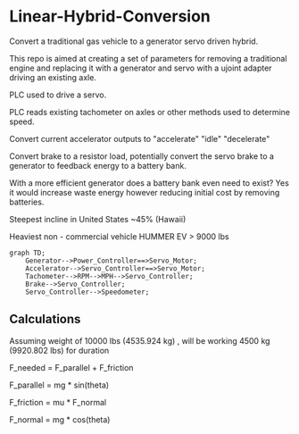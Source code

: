 # Linear-Hybrid-Conversion
Convert a traditional gas vehicle to a generator servo driven hybrid.

This repo is aimed at creating a set of parameters for removing a traditional engine and replacing it with a generator and servo with a ujoint adapter driving an existing axle.

PLC used to drive a servo.

PLC reads existing tachometer on axles or other methods used to determine speed.

Convert current accelerator outputs to "accelerate" "idle" "decelerate"

Convert brake to a resistor load, potentially convert the servo brake to a generator to feedback energy to a battery bank.

With a more efficient generator does a battery bank even need to exist? Yes it would increase waste energy however reducing initial cost by removing batteries.

Steepest incline in United States ~45% (Hawaii)

Heaviest non - commercial vehicle HUMMER EV > 9000 lbs

```mermaid
graph TD;
    Generator-->Power_Controller==>Servo_Motor;
    Accelerator-->Servo_Controller==>Servo_Motor;
    Tachometer-->RPM-->MPH-->Servo_Controller;
    Brake-->Servo_Controller;
    Servo_Controller-->Speedometer;
```


## Calculations
Assuming weight of 10000 lbs (4535.924 kg) , will be working 4500 kg (9920.802 lbs) for duration 

F_needed = F_parallel + F_friction

F_parallel = mg * sin(theta)

F_friction = mu * F_normal

F_normal = mg * cos(theta)

 
